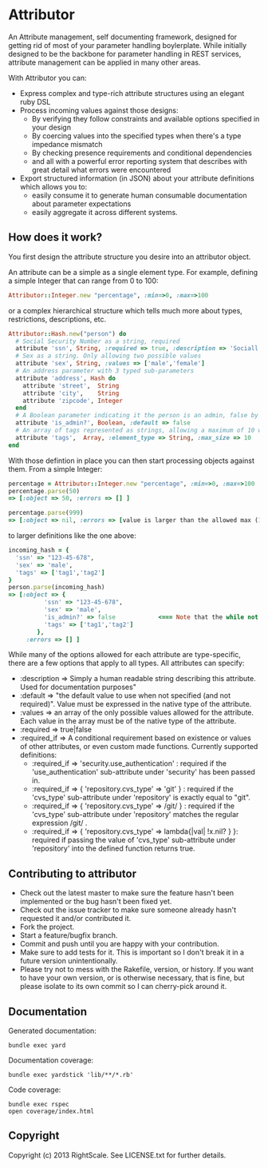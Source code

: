 Attributor
==========================

An Attribute management, self documenting framework, designed for getting rid of most of your parameter handling boylerplate.
While initially designed to be the backbone for parameter handling in REST services, attribute management can be applied in many other areas.

With Attributor you can:
* Express complex and type-rich attribute structures using an elegant ruby DSL
* Process incoming values against those designs: 
    * By verifying they follow constraints and available options specified in your design
    * By coercing values into the specified types when there's a type impedance mismatch
    * By checking presence requirements and conditional dependencies
    * and all with a powerful error reporting system that describes with great detail what errors were encountered
* Export structured information (in JSON) about your attribute definitions which allows you to:
    * easily consume it to generate human consumable documentation about parameter expectations
    * easily aggregate it across different systems.

How does it work?
-------------------

You first design the attribute structure you desire into an attributor object. 

An attribute can be a simple as a single element type. For example, defining a simple Integer that can range from 0 to 100:

```ruby
Attributor::Integer.new "percentage", :min=>0, :max=>100
```

or a complex hierarchical structure which tells much more about types, restrictions, descriptions, etc.

```ruby
Attributor::Hash.new("person") do
  # Social Security Number as a string, required
  attribute 'ssn', String, :required => true, :description => 'Sociall Security Number'
  # Sex as a string. Only allowing two possible values 
  attribute 'sex', String, :values => ['male','female']
  # An address parameter with 3 typed sub-parameters
  attribute 'address', Hash do
    attribute 'street',  String
    attribute 'city',    String
	attribute 'zipcode', Integer
  end
  # A Boolean parameter indicating it the person is an admin, false by default
  attribute 'is_admin?', Boolean, :default => false
  # An array of tags represented as strings, allowing a maximum of 10 within the array
  attribute 'tags',  Array, :element_type => String, :max_size => 10
end
```
With those defintion in place you can then start processing objects against them. From a simple Integer:

```ruby
percentage = Attributor::Integer.new "percentage", :min=>0, :max=>100
percentage.parse(50)
=> [:object => 50, :errors => [] ]

percentage.parse(999)
=> [:object => nil, :errors => [value is larger than the allowed max (100)] ]

```

to larger definitions like the one above:

```ruby
incoming_hash = {
  'ssn' => "123-45-678",
  'sex' => 'male',
  'tags' => ['tag1','tag2']
}
person.parse(incoming_hash)
=> [:object => {
          'ssn' => "123-45-678",
          'sex' => 'male',
          'is_admin?' => false            <=== Note that the while not specified, it filled the attribute with the default
          'tags' => ['tag1','tag2']
        },
     :errors => [] ]
```



While many of the options allowed for each attribute are type-specific, there are a few options that apply to all types. All attributes can specify:
* :description => Simply a human readable string describing this attribute. Used for documentation purposes"
* :default => "the default value to use when not specified (and not required)". Value must be expressed in the native type of the attribute.
* :values => an array of the only possible values allowed for the attribute. Each value in the array must be of the native type of the attribute. 
* :required => true|false
* :required_if => A conditional requirement based on existence or values of other attributes, or even custom made functions. Currently supported definitions:
    * :required_if => 'security.use_authentication'  : required if the 'use_authentication' sub-attribute under 'security' has been passed in.
    * :required_if => { 'repository.cvs_type' => 'git' }  : required if the 'cvs_type' sub-attribute under 'repository' is exactly equal to "git".
    * :required_if => { 'repository.cvs_type' => /git/ }  : required if the 'cvs_type' sub-attribute under 'repository' matches the regular expression /git/ .
    * :required_if => { 'repository.cvs_type' => lambda{|val| !x.nil? } }: required if passing the value of 'cvs_type' sub-attribute under 'repository' into the defined function returns true. 


Contributing to attributor
-------------------------
 
* Check out the latest master to make sure the feature hasn't been implemented or the bug hasn't been fixed yet.
* Check out the issue tracker to make sure someone already hasn't requested it and/or contributed it.
* Fork the project.
* Start a feature/bugfix branch.
* Commit and push until you are happy with your contribution.
* Make sure to add tests for it. This is important so I don't break it in a future version unintentionally.
* Please try not to mess with the Rakefile, version, or history. If you want to have your own version, or is otherwise necessary, that is fine, but please isolate to its own commit so I can cherry-pick around it.


Documentation
-------------

Generated documentation:

    bundle exec yard

Documentation coverage:

    bundle exec yardstick 'lib/**/*.rb'

Code coverage:

    bundle exec rspec
    open coverage/index.html

Copyright
---------

Copyright (c) 2013 RightScale. See LICENSE.txt for
further details.

